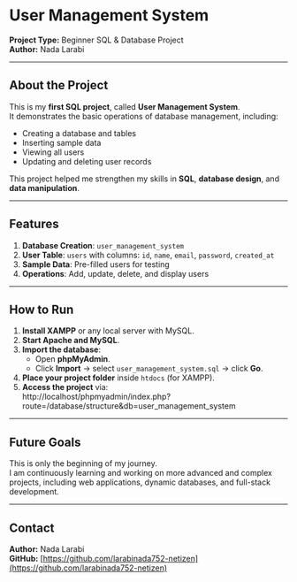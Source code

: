 # User Management System

**Project Type:** Beginner SQL & Database Project  
**Author:** Nada Larabi  

---

## About the Project

This is my **first SQL project**, called **User Management System**.  
It demonstrates the basic operations of database management, including:

- Creating a database and tables  
- Inserting sample data  
- Viewing all users  
- Updating and deleting user records  

This project helped me strengthen my skills in **SQL**, **database design**, and **data manipulation**.  

---

## Features

1. **Database Creation**: `user_management_system`  
2. **User Table**: `users` with columns: `id`, `name`, `email`, `password`, `created_at`  
3. **Sample Data**: Pre-filled users for testing  
4. **Operations**: Add, update, delete, and display users  

---

## How to Run

1. **Install XAMPP** or any local server with MySQL.  
2. **Start Apache and MySQL**.  
3. **Import the database**:
   - Open **phpMyAdmin**.
   - Click **Import** → select `user_management_system.sql` → click **Go**.  
4. **Place your project folder** inside `htdocs` (for XAMPP).  
5. **Access the project** via:  
http://localhost/phpmyadmin/index.php?route=/database/structure&db=user_management_system

---

## Future Goals

This is only the beginning of my journey.  
I am continuously learning and working on more advanced and complex projects, including web applications, dynamic databases, and full-stack development.

---

## Contact

**Author:** Nada Larabi  
**GitHub:** [https://github.com/larabinada752-netizen](https://github.com/larabinada752-netizen)
